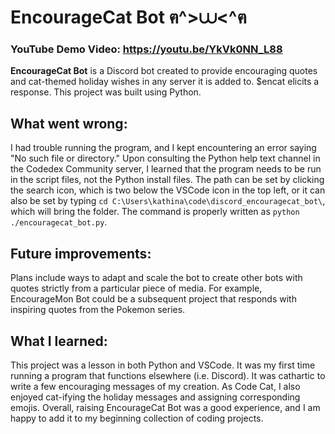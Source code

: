 # EncourageCat Bot ฅ^>⩊<^ฅ

### **YouTube Demo Video:** https://youtu.be/YkVk0NN_L88

**EncourageCat Bot** is a Discord bot created to provide encouraging quotes and cat-themed holiday wishes in any server it is added to. $encat elicits a response. This project was built using Python.

## **What went wrong:**

I had trouble running the program, and I kept encountering an error saying "No such file or directory." Upon consulting the Python help text channel in the Codedex Community server, I learned that the program needs to be run in the script files, not the Python install files. The path can be set by clicking the search icon, which is two below the VSCode icon in the top left, or it can also be set by typing `cd C:\Users\kathina\code\discord_encouragecat_bot\`, which will bring the folder. The command is properly written as `python ./encouragecat_bot.py`.

## **Future improvements:**

Plans include ways to adapt and scale the bot to create other bots with quotes strictly from a particular piece of media. For example, EncourageMon Bot could be a subsequent project that responds with inspiring quotes from the Pokemon series.

## **What I learned:**

This project was a lesson in both Python and VSCode. It was my first time running a program that functions elsewhere (i.e. Discord). It was cathartic to write a few encouraging messages of my creation. As Code Cat, I also enjoyed cat-ifying the holiday messages and assigning corresponding emojis. Overall, raising EncourageCat Bot was a good experience, and I am happy to add it to my beginning collection of coding projects.
